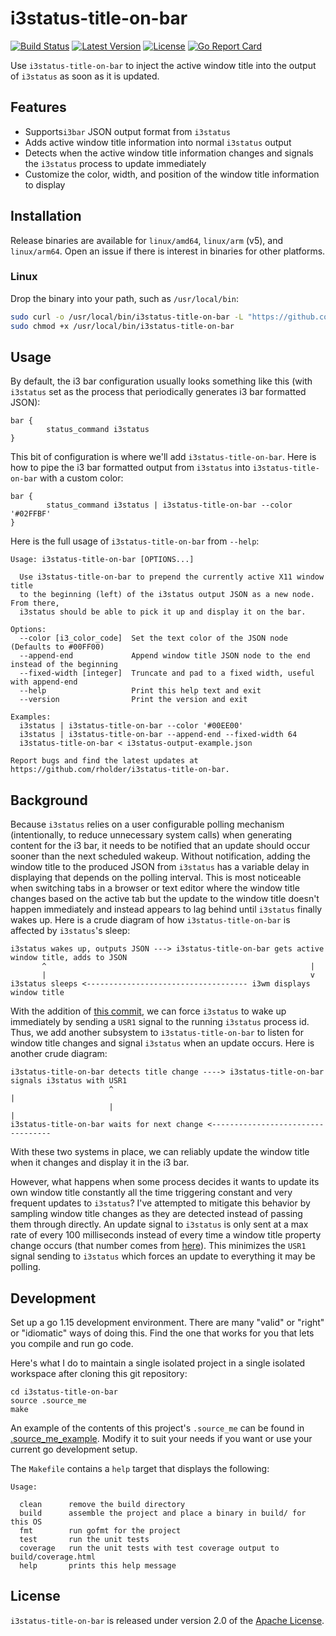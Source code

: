 # i3status-title-on-bar
[![Build Status](https://travis-ci.org/rholder/i3status-title-on-bar.svg?branch=master)](https://travis-ci.org/rholder/i3status-title-on-bar)
[![Latest Version](https://img.shields.io/github/v/release/rholder/i3status-title-on-bar?color=bright-green&sort=semver)](https://github.com/rholder/i3status-title-on-bar/releases/latest)
[![License](https://img.shields.io/badge/license-apache%202.0-brightgreen.svg)](https://github.com/rholder/i3status-title-on-bar/blob/master/LICENSE)
[![Go Report Card](https://goreportcard.com/badge/github.com/rholder/i3status-title-on-bar)](https://goreportcard.com/report/github.com/rholder/i3status-title-on-bar)

Use `i3status-title-on-bar` to inject the active window title into the output of `i3status` as soon as it is updated. 

## Features
* Supports`i3bar` JSON output format from `i3status`
* Adds active window title information into normal `i3status` output
* Detects when the active window title information changes and signals the `i3status` process to update immediately
* Customize the color, width, and position of the window title information to display

## Installation
Release binaries are available for `linux/amd64`, `linux/arm` (v5), and `linux/arm64`. Open an issue if there is interest in binaries for other platforms.

### Linux
Drop the binary into your path, such as `/usr/local/bin`:
```bash
sudo curl -o /usr/local/bin/i3status-title-on-bar -L "https://github.com/rholder/i3status-title-on-bar/releases/latest/download/i3status-title-on-bar-linux_amd64" && \
sudo chmod +x /usr/local/bin/i3status-title-on-bar
```

## Usage
By default, the i3 bar configuration usually looks something like this (with `i3status` set as the process that periodically generates i3 bar formatted JSON):
```
bar {
        status_command i3status
}
```

This bit of configuration is where we'll add `i3status-title-on-bar`. Here is how to pipe the i3 bar formatted output from `i3status` into `i3status-title-on-bar` with a custom color:
```
bar {
        status_command i3status | i3status-title-on-bar --color '#02FFBF'
}
```

Here is the full usage of `i3status-title-on-bar` from `--help`:
```
Usage: i3status-title-on-bar [OPTIONS...]

  Use i3status-title-on-bar to prepend the currently active X11 window title
  to the beginning (left) of the i3status output JSON as a new node. From there,
  i3status should be able to pick it up and display it on the bar.

Options:
  --color [i3_color_code]  Set the text color of the JSON node (Defaults to #00FF00)
  --append-end             Append window title JSON node to the end instead of the beginning
  --fixed-width [integer]  Truncate and pad to a fixed width, useful with append-end
  --help                   Print this help text and exit
  --version                Print the version and exit

Examples:
  i3status | i3status-title-on-bar --color '#00EE00'
  i3status | i3status-title-on-bar --append-end --fixed-width 64
  i3status-title-on-bar < i3status-output-example.json

Report bugs and find the latest updates at https://github.com/rholder/i3status-title-on-bar.
```

## Background
Because `i3status` relies on a user configurable polling mechanism (intentionally, to reduce unnecessary system calls) when generating content for the i3 bar, it needs to be notified that an update should occur sooner than the next scheduled wakeup. Without notification, adding the window title to the produced JSON from `i3status` has a variable delay in displaying that depends on the polling interval. This is most noticeable when switching tabs in a browser or text editor where the window title changes based on the active tab but the update to the window title doesn't happen immediately and instead appears to lag behind until `i3status` finally wakes up. Here is a crude diagram of how `i3status-title-on-bar` is affected by `i3status`'s sleep:
```
i3status wakes up, outputs JSON ---> i3status-title-on-bar gets active window title, adds to JSON
       ^                                                           |
       |                                                           v
i3status sleeps <------------------------------------ i3wm displays window title
```

With the addition of [this commit](https://github.com/i3/i3status/commit/0a608d4af67fe59390f2e8931f61b664f48660db), we can force `i3status` to wake up immediately by sending a `USR1` signal to the running `i3status` process id. Thus, we add another subsystem to `i3status-title-on-bar` to listen for window title changes and signal `i3status` when an update occurs. Here is another crude diagram:
```
i3status-title-on-bar detects title change ----> i3status-title-on-bar signals i3status with USR1
                      ^                                                        |
                      |                                                        |
i3status-title-on-bar waits for next change <----------------------------------
```

With these two systems in place, we can reliably update the window title when it changes and display it in the i3 bar.

However, what happens when some process decides it wants to update its own window title constantly all the time triggering constant and very frequent updates to `i3status`? I've attempted to mitigate this behavior by sampling window title changes as they are detected instead of passing them through directly. An update signal to `i3status` is only sent at a max rate of every 100 milliseconds instead of every time a window title property change occurs (that number comes from [here](https://www.nngroup.com/articles/response-times-3-important-limits/)). This minimizes the `USR1` signal sending to `i3status` which forces an update to everything it may be polling.

## Development
Set up a go 1.15 development environment. There are many "valid" or "right" or "idiomatic" ways of doing this. Find the one that works for you that lets you compile and run go code.

Here's what I do to maintain a single isolated project in a single isolated workspace after cloning this git repository:
```
cd i3status-title-on-bar
source .source_me
make
```
An example of the contents of this project's `.source_me` can be found in [.source_me_example](https://github.com/rholder/i3status-title-on-bar/blob/master/.source_me_example). Modify it to suit your needs if you want or use your current go development setup.

The `Makefile` contains a `help` target that displays the following:
```
Usage:

  clean      remove the build directory
  build      assemble the project and place a binary in build/ for this OS
  fmt        run gofmt for the project
  test       run the unit tests
  coverage   run the unit tests with test coverage output to build/coverage.html
  help       prints this help message
```

## License
`i3status-title-on-bar` is released under version 2.0 of the [Apache License](http://www.apache.org/licenses/LICENSE-2.0).
